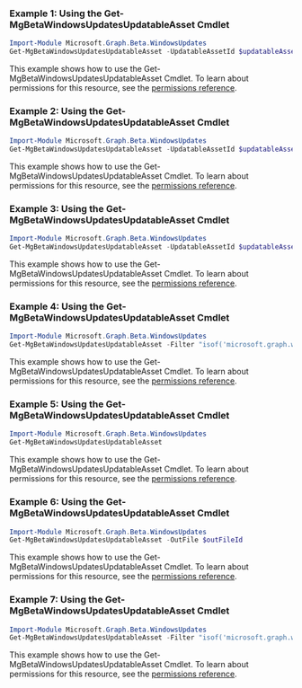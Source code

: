 ### Example 1: Using the Get-MgBetaWindowsUpdatesUpdatableAsset Cmdlet
```powershell
Import-Module Microsoft.Graph.Beta.WindowsUpdates
Get-MgBetaWindowsUpdatesUpdatableAsset -UpdatableAssetId $updatableAssetId
```
This example shows how to use the Get-MgBetaWindowsUpdatesUpdatableAsset Cmdlet.
To learn about permissions for this resource, see the [permissions reference](/graph/permissions-reference).
### Example 2: Using the Get-MgBetaWindowsUpdatesUpdatableAsset Cmdlet
```powershell
Import-Module Microsoft.Graph.Beta.WindowsUpdates
Get-MgBetaWindowsUpdatesUpdatableAsset -UpdatableAssetId $updatableAssetId
```
This example shows how to use the Get-MgBetaWindowsUpdatesUpdatableAsset Cmdlet.
To learn about permissions for this resource, see the [permissions reference](/graph/permissions-reference).
### Example 3: Using the Get-MgBetaWindowsUpdatesUpdatableAsset Cmdlet
```powershell
Import-Module Microsoft.Graph.Beta.WindowsUpdates
Get-MgBetaWindowsUpdatesUpdatableAsset -UpdatableAssetId $updatableAssetId
```
This example shows how to use the Get-MgBetaWindowsUpdatesUpdatableAsset Cmdlet.
To learn about permissions for this resource, see the [permissions reference](/graph/permissions-reference).
### Example 4: Using the Get-MgBetaWindowsUpdatesUpdatableAsset Cmdlet
```powershell
Import-Module Microsoft.Graph.Beta.WindowsUpdates
Get-MgBetaWindowsUpdatesUpdatableAsset -Filter "isof('microsoft.graph.windowsUpdates.azureADDevice')" 
```
This example shows how to use the Get-MgBetaWindowsUpdatesUpdatableAsset Cmdlet.
To learn about permissions for this resource, see the [permissions reference](/graph/permissions-reference).
### Example 5: Using the Get-MgBetaWindowsUpdatesUpdatableAsset Cmdlet
```powershell
Import-Module Microsoft.Graph.Beta.WindowsUpdates
Get-MgBetaWindowsUpdatesUpdatableAsset
```
This example shows how to use the Get-MgBetaWindowsUpdatesUpdatableAsset Cmdlet.
To learn about permissions for this resource, see the [permissions reference](/graph/permissions-reference).
### Example 6: Using the Get-MgBetaWindowsUpdatesUpdatableAsset Cmdlet
```powershell
Import-Module Microsoft.Graph.Beta.WindowsUpdates
Get-MgBetaWindowsUpdatesUpdatableAsset -OutFile $outFileId
```
This example shows how to use the Get-MgBetaWindowsUpdatesUpdatableAsset Cmdlet.
To learn about permissions for this resource, see the [permissions reference](/graph/permissions-reference).
### Example 7: Using the Get-MgBetaWindowsUpdatesUpdatableAsset Cmdlet
```powershell
Import-Module Microsoft.Graph.Beta.WindowsUpdates
Get-MgBetaWindowsUpdatesUpdatableAsset -Filter "isof('microsoft.graph.windowsUpdates.updatableAssetGroup')" 
```
This example shows how to use the Get-MgBetaWindowsUpdatesUpdatableAsset Cmdlet.
To learn about permissions for this resource, see the [permissions reference](/graph/permissions-reference).
